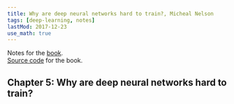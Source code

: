 ```yaml
---
title: Why are deep neural networks hard to train?, Micheal Nelson
tags: [deep-learning, notes]
lastMod: 2017-12-23
use_math: true
---
```

Notes for the [book](http://neuralnetworksanddeeplearning.com/index.html).   
[Source code](https://github.com/mnielsen/neural-networks-and-deep-learning) for the book.


## Chapter 5: Why are deep neural networks hard to train?


